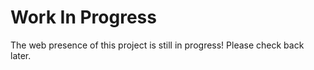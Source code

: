 <h1 class="page-title">Work In Progress</h1>

The web presence of this project is still in progress! Please check back later.

